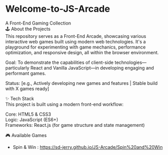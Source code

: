 # Welcome-to-JS-Arcade      
A Front-End Gaming Collection      
🕹️ About the Projects      
This repository serves as a Front-End Arcade, showcasing various interactive web games built using modern web technologies. It's a playground for experimenting with game mechanics, performance optimization, and responsive design, all within the browser environment.      

Goal: To demonstrate the capabilities of client-side technologies—particularly React and Vanilla JavaScript—in developing engaging and performant games.      

Status: [e.g., Actively developing new games and features | Stable build with X games ready]      

✨ Tech Stack      
This project is built using a modern front-end workflow:      

Core: HTML5 & CSS3     
Logic: JavaScript (ES6+)     
Frameworks: React.js (for game structure and state management)     

🎮 Available Games     
- Spin & Win :  https://sd-jerry.github.io/JS-Arcade/Spin%20and%20Win

